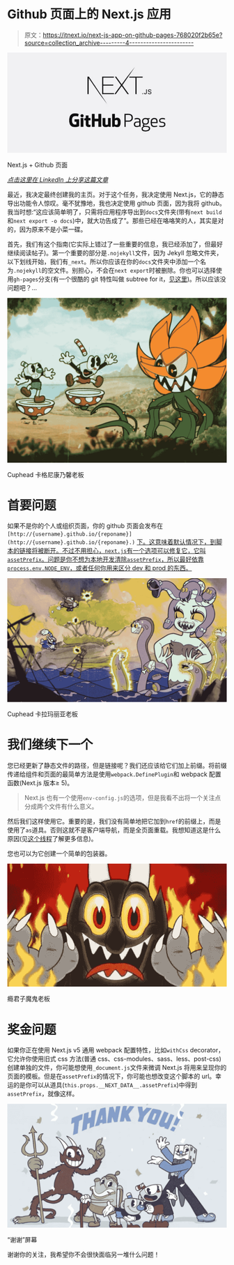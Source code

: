 # Github 页面上的 Next.js 应用

> 原文：<https://itnext.io/next-js-app-on-github-pages-768020f2b65e?source=collection_archive---------4----------------------->

![](img/8e96cf0f6c7ff78ebe43d997c53d605a.png)

Next.js + Github 页面

[*点击这里在 LinkedIn 上分享这篇文章*](https://www.linkedin.com/cws/share?url=https%3A%2F%2Fitnext.io%2Fnext-js-app-on-github-pages-768020f2b65e)

最近，我决定最终创建我的主页。对于这个任务，我决定使用 Next.js，它的静态导出功能令人惊叹。毫不犹豫地，我也决定使用 github 页面，因为我将 github。我当时想:“这应该简单明了，只需将应用程序导出到`docs`文件夹(带有`next build`和`next export -o docs`)中，就大功告成了”。那些已经在咯咯笑的人，其实是对的，因为原来不是小菜一碟。

首先，我们有这个指南(它实际上错过了一些重要的信息，我已经添加了，但最好继续阅读帖子)。第一个重要的部分是`.nojekyll`文件，因为 Jekyll 忽略文件夹，以下划线开始，我们有`_next`。所以你应该在你的`docs`文件夹中添加一个名为`.nojekyll`的空文件。别担心，不会在`next export`时被删除。你也可以选择使用`gh-pages`分支(有一个很酷的 git 特性叫做 subtree for it，[见这里](https://gist.github.com/cobyism/4730490))。所以应该没问题吧？…

![](img/e0b899ac18799669d36332221da9f14d.png)

Cuphead 卡格尼康乃馨老板

# 首要问题

如果不是你的个人或组织页面，你的 github 页面会发布在`[http://{username}.github.io/{reponame}](http://{username}.github.io/{reponame}.)` [下。这意味着默认情况下，到脚本的链接将被断开。不过不用担心，`next.js`有一个选项可以修复它，它叫`assetPrefix`。问题是你不想为本地开发清除`assetPrefix`，所以最好依靠`process.env.NODE_ENV`，或者任何你用来区分 dev 和 prod 的东西。](http://{username}.github.io/{reponame}.)

![](img/c9595dac93ca8596b76a2a97b56bfc7f.png)

Cuphead 卡拉玛丽亚老板

# 我们继续下一个

您已经更新了静态文件的路径，但是链接呢？我们还应该给它们加上前缀。将前缀传递给组件和页面的最简单方法是使用`webpack.DefinePlugin`和 webpack 配置函数(Next.js 版本≥ 5)。

> Next.js 也有一个使用`env-config.js`的选项，但是我看不出将一个关注点分成两个文件有什么意义。

然后我们这样使用它。重要的是，我们没有简单地把它加到`href`的前缀上，而是使用了`as`道具。否则这就不是客户端导航，而是全页面重载。我想知道这是什么原因(见[这个线程](https://github.com/zeit/next.js/issues/3335#issuecomment-348802894)了解更多信息)。

您也可以为它创建一个简单的包装器。

![](img/111c898d80bffad811635b021fefa588.png)

瘾君子魔鬼老板

# 奖金问题

如果你正在使用 Next.js v5 通用 webpack 配置特性，比如`withCss` decorator，它允许你使用旧式 css 方法(普通 css、css-modules、sass、less、post-css)创建单独的文件，你可能想使用`_document.js`文件来微调 Next.js 将用来呈现你的页面的模板。但是在`assetPrefix`的情况下，你可能也想改变这个脚本的 url。幸运的是你可以从道具(`this.props.__NEXT_DATA__.assetPrefix`)中得到`assetPrefix`，就像这样。

![](img/91ba703e0d99a0f68b20a9a7ab6646cc.png)

“谢谢”屏幕

谢谢你的关注，我希望你不会很快面临另一堆什么问题！